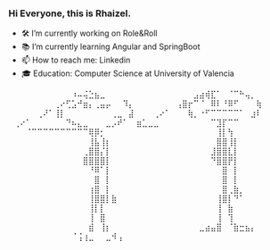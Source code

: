 ### Hi Everyone, this is Rhaizel.  

- 🛠 I’m currently working on Role&Roll 
- 📚 I’m currently learning Angular and SpringBoot
- 📫 How to reach me: Linkedin
- 🎓 Education: Computer Science at University of Valencia

⠀⠀⠀⠀⠀⠀⠀⠀⠀⠀⠀⠰⠤⢬⣑⣦⣀⠀⠀⠀⠀⠀
⠀⠀⠀⠀⠀⠀⠀⠀⠀⠀⣠⣴⢾⣏⠁⠀⠈⠉⠓⢤⡀⠀
⠀⠀⠀⠀⠀⠀⠀⠀⢀⠔⢋⣡⠚⣶⡄⢀⣤⡤⠀⠀⠹⡄
⠀⠀⠀⠀⠀⠀⠀⢠⣿⡖⠉⠈⠀⠿⠇⠘⠿⠋⠀⠀⠀⢷
⠀⠀⠀⠀⠀⢀⠜⠁⢸⡇⠀⠀⠀⠀⠀⠀⠀⠀⢀⣀⠀⣼
⠀⠀⠀⢀⠔⠁⠀⠀⠀⢷⡀⠐⠋⠉⠉⠉⠉⠉⠁⠀⣰⠇
⠀⢀⠔⠁⠀⠀⠀⠀⠀⠀⠙⠦⣄⣀⠀⠀⠀⣀⡠⠞⠁⠀
⣶⣁⣀⣀⠀⠀⠀⠀⠀⠀⠀⠀⠀⠉⣹⡏⠉⠉⠀⠀⠀⠀
⠀⠀⠀⠈⠉⠉⠉⠉⠉⠉⠉⠉⠉⠉⢿⡿⡂⠀⠀⠀⠀⠀
⠀⠀⠀⠀⠀⠀⠀⠀⠀⠀⠀⠀⠀⠀⢸⡇⢳⠀⠀⠀⠀⠀
⠀⠀⠀⠀⠀⠀⠀⠀⠀⠀⠀⠀⠀⠀⢸⣧⢸⡆⠀⠀⠀⠀
⠀⠀⠀⠀⠀⠀⠀⠀⠀⠀⠀⠀⠀⠀⣿⣿⢸⡇⠀⠀⠀⠀
⠀⠀⠀⠀⠀⠀⠀⠀⠀⠀⠀⠀⠀⢀⣿⣿⡌⡇⠀⠀⠀⠀
⠀⠀⠀⠀⠀⠀⠀⠀⠀⠀⠀⠀⠀⣸⣿⣿⣇⡇⠀⠀⠀⠀
⠀⠀⠀⠀⠀⠀⠀⠀⠀⠀⠀⠀⠀⣿⣿⣿⣿⡇⠀⠀⠀⠀
⠀⠀⠀⠀⠀⠀⠀⠀⠀⠀⠀⠀⠀⠙⣿⣿⡟⡇⠀⠀⠀⠀
⠀⠀⠀⠀⠀⠀⠀⠀⠀⠀⠀⠀⠀⠀⠘⠿⠁⡇⠀⠀⠀⠀
⠀⠀⠀⠀⠀⠀⠀⠀⠀⠀⠀⠀⠀⠀⠀⣿⠀⡇⠀⠀⠀⠀
⠀⠀⠀⠀⠀⠀⠀⠀⠀⠀⠀⠀⠀⠀⠀⣿⠀⡇⠀⠀⠀⠀
⠀⠀⠀⠀⠀⠀⠀⠀⠀⠀⠀⠀⠀⠀⠀⣿⠀⡇⠀⠀⠀⠀
⠀⠀⠀⠀⠀⠀⠀⠀⠀⠀⠀⠀⠀⠀⢰⣿⠀⡇⠀⠀⠀⠀
⠀⠀⠀⠀⠀⠀⠀⠀⠀⠀⠀⠀⠀⠀⠀⣿⢀⣷⡀⠀⠀⠀
⠀⠀⠀⠀⠀⠀⠀⠀⠀⠀⠀⠀⠀⠀⢸⣿⣿⡇⣷⠀⠀⠀
⠀⠀⠀⠀⠀⠀⠀⠀⠀⠀⠀⠀⠀⠀⢸⣿⡇⠙⠁⠀⠀⠀
⠀⠀⠀⠀⠀⠀⠀⠀⠀⠀⠀⠀⠀⠀⢸⡇⡇⠀⠀⠀⠀⠀
⠀⠀⠀⠀⠀⠀⠀⠀⠀⠀⠀⠀⠀⠀⢸⠀⣷⠀⠀⠀⠀⠀
⠀⠀⠀⠀⠀⠀⠀⠀⠀⠀⠀⠀⠀⠀⢸⠀⣿⠀⠀⠀⠀⠀
⠀⠀⠀⠀⠀⠀⠀⠀⠀⠀⠀⠀⠀⠀⢸⠀⢹⠀⠀⠀⠀⠀
⠀⠀⠀⠀⠀⠀⠀⠀⠀⠀⠀⠀⠀⠀⣾⠀⢸⡆⠀⠀⠀⠀
⠀⠀⠀⠀⠀⠀⠀⠀⠀⠀⠀⣀⣴⣤⣿⠀⠈⣷⣒⣦⡄⠀
⠀⠀⠀⠀⠀⠀⠀⠀⠀⠀⠀⠈⢨⢰⣀⠀⠀⣀⠺⢠⠀⠀
